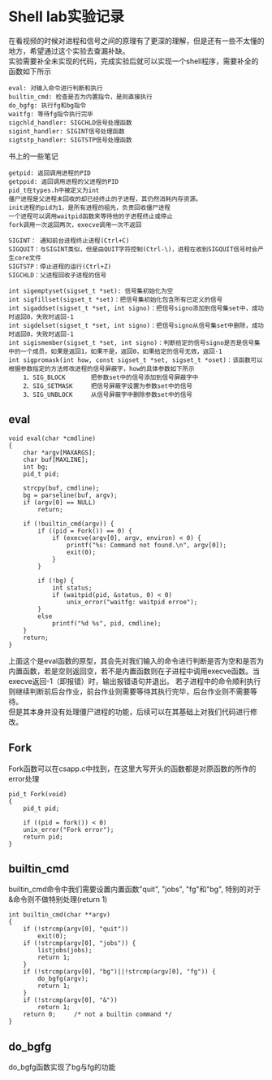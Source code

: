 # Shell lab实验记录

在看视频的时候对进程和信号之间的原理有了更深的理解，但是还有一些不太懂的地方，希望通过这个实验去查漏补缺。  
实验需要补全未实现的代码，完成实验后就可以实现一个shell程序，需要补全的函数如下所示
```
eval: 对输入命令进行判断和执行
builtin_cmd: 检查是否为内置指令，是则直接执行
do_bgfg: 执行fg和bg指令
waitfg: 等待fg指令执行完毕
sigchld_handler: SIGCHLD信号处理函数
sigint_handler: SIGINT信号处理函数
sigtstp_handler: SIGTSTP信号处理函数
```

书上的一些笔记
```
getpid: 返回调用进程的PID
getppid: 返回调用进程的父进程的PID
pid_t在types.h中被定义为int
僵尸进程是父进程未回收的却已经终止的子进程，其仍然消耗内存资源。
init进程的pid为1，是所有进程的祖先，负责回收僵尸进程
一个进程可以调用waitpid函数来等待他的子进程终止或停止
fork调用一次返回两次，execve调用一次不返回

SIGINT： 通知前台进程终止进程(Ctrl+C)
SIGQUIT：与SIGINT类似，但是由QUIT字符控制(Ctrl-\)，进程在收到SIGQUIT信号时会产生core文件
SIGTSTP：停止进程的运行(Ctrl+Z)
SIGCHLD：父进程回收子进程的信号

int sigemptyset(sigset_t *set): 信号集初始化为空
int sigfillset(sigset_t *set)：把信号集初始化包含所有已定义的信号
int sigaddset(sigset_t *set, int signo)：把信号signo添加到信号集set中，成功时返回0，失败时返回-1
int sigdelset(sigset_t *set, int signo)：把信号signo从信号集set中删除，成功时返回0，失败时返回-1
int sigismember(sigset_t *set, int signo)：判断给定的信号signo是否是信号集中的一个成员，如果是返回1，如果不是，返回0，如果给定的信号无效，返回-1
int sigpromask(int how, const sigset_t *set, sigset_t *oset)：该函数可以根据参数指定的方法修改进程的信号屏蔽字，how的具体参数如下所示
    1、SIG_BLOCK       把参数set中的信号添加到信号屏蔽字中
    2、SIG_SETMASK     把信号屏蔽字设置为参数set中的信号
    3、SIG_UNBLOCK     从信号屏蔽字中删除参数set中的信号
```

## eval
```
void eval(char *cmdline)
{
    char *argv[MAXARGS]; 
    char buf[MAXLINE];
    int bg;
    pid_t pid;

    strcpy(buf, cmdline);
    bg = parseline(buf, argv);
    if (argv[0] == NULL)
        return;

    if (!builtin_cmd(argv)) {
        if ((pid = Fork()) == 0) {
            if (execve(argv[0], argv, environ) < 0) {
                printf("%s: Command not found.\n", argv[0]);
                exit(0);
            }
        }

        if (!bg) {
            int status;
            if (waitpid(pid, &status, 0) < 0)
                unix_error("waitfg: waitpid erroe");
        }
        else
            printf("%d %s", pid, cmdline);
    }
    return;
}
```
上面这个是eval函数的原型，其会先对我们输入的命令进行判断是否为空和是否为内置函数，若是空则返回空，若不是内置函数则在子进程中调用execve函数。当execve返回-1（即报错）时，输出报错语句并退出。
若子进程中的命令顺利执行则继续判断前后台作业，前台作业则需要等待其执行完毕，后台作业则不需要等待。  
但是其本身并没有处理僵尸进程的功能，后续可以在其基础上对我们代码进行修改。 
## Fork
Fork函数可以在csapp.c中找到，在这里大写开头的函数都是对原函数的所作的error处理  
```
pid_t Fork(void) 
{
    pid_t pid;

    if ((pid = fork()) < 0)
    unix_error("Fork error");
    return pid;
}
```
## builtin_cmd
builtin_cmd命令中我们需要设置内置函数"quit", "jobs", "fg"和"bg", 特别的对于&命令则不做特别处理(return 1)  
```
int builtin_cmd(char **argv) 
{
    if (!strcmp(argv[0], "quit"))
        exit(0);
    if (!strcmp(argv[0], "jobs")) {
        listjobs(jobs);
        return 1;
    }
    if (!strcmp(argv[0], "bg")||!strcmp(argv[0], "fg")) {
        do_bgfg(argv);
        return 1;
    }
    if (!strcmp(argv[0], "&"))
        return 1;
    return 0;     /* not a builtin command */
}
```
## do_bgfg
do_bgfg函数实现了bg与fg的功能  
```

```

